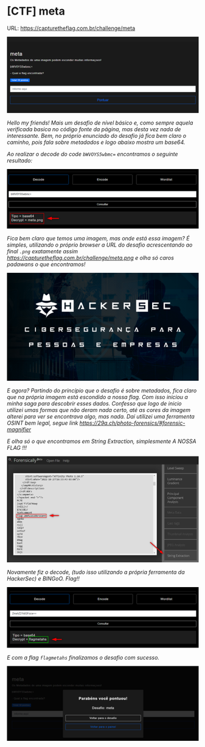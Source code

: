 # [CTF] meta

URL: https://capturetheflag.com.br/challenge/meta

![screenshot](/challenges/level-1/meta/img/challenge.png)

*Hello my friends! Mais um desafio de nível básico e, como sempre aquela verificada basica no código fonte da página,
mas desta vez nada de interessante. Bem, no próprio enunciado do desafio já fica bem claro o caminho, pois fala sobre
metadados e logo abaixo mostra um base64.*

*Ao realizar o decode do code ```bWVOYS5wbmc=``` encontramos o seguinte resultado:*

![screenshot](/challenges/level-1/meta/img/base64.png)

*Fica bem claro que temos uma imagem, mas onde está essa imagem? É simples, utilizando o próprio browser a URL do desafio
acrescentando ao final ```.png``` exatamente assim https://capturetheflag.com.br/challenge/meta.png e olha só caros
padawans o que encontramos!*

![screenshot](/challenges/level-1/meta/img/meta.png)

*E agora? Partindo do princípio que o desafio é sobre metadados, fica claro que na própria imagem está escondido a nossa 
flag. Com isso iniciou a minha saga para descobrir esses dados. Confesso que logo de inicio utilizei umas formas que 
não deram nada certo, até as cores da imagem alterei para ver se encontrava algo, mas nada. Daí utilizei uma 
ferramenta OSINT bem legal, segue link https://29a.ch/photo-forensics/#forensic-magnifier* 

*E olha só o que encontramos em String Extraction, simplesmente A NOSSA FLAG !!!*

![screenshot](/challenges/level-1/meta/img/data.png)

*Novamente fiz o decode, (tudo isso utilizando a própria ferramenta da HackerSec) e BINGoO. Flag!!* 

![screenshot](/challenges/level-1/meta/img/flag.png)

*E com a flag ```flagmetahs``` finalizamos o desafio com sucesso.*

![screenshot](/challenges/level-1/meta/img/win.png)





